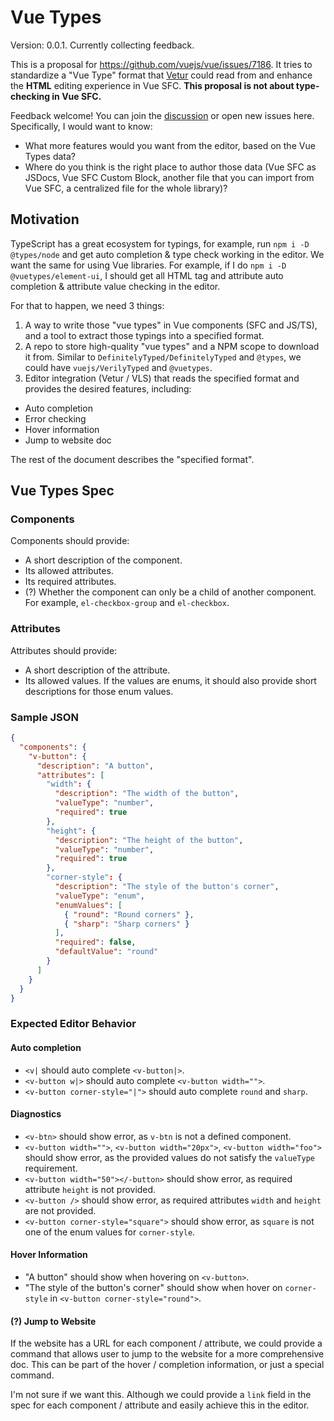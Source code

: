 # Vue Types

Version: 0.0.1. Currently collecting feedback.

This is a proposal for https://github.com/vuejs/vue/issues/7186. It tries to standardize a "Vue Type" format that [Vetur](https://github.com/vuejs/vetur) could read from and enhance the **HTML** editing experience in Vue SFC. **This proposal is not about type-checking in Vue SFC.**

Feedback welcome! You can join the [discussion](https://github.com/vuejs/vue/issues/7186) or open new issues here. Specifically, I would want to know:

- What more features would you want from the editor, based on the Vue Types data?
- Where do you think is the right place to author those data (Vue SFC as JSDocs, Vue SFC Custom Block, another file that you can import from Vue SFC, a centralized file for the whole library)?

## Motivation

TypeScript has a great ecosystem for typings, for example, run `npm i -D @types/node` and get auto completion & type check working in the editor. We want the same for using Vue libraries. For example, if I do `npm i -D @vuetypes/element-ui`, I should get all HTML tag and attribute auto completion & attribute value checking in the editor.

For that to happen, we need 3 things:
1. A way to write those "vue types" in Vue components (SFC and JS/TS), and a tool to extract those typings into a specified format.
2. A repo to store high-quality "vue types" and a NPM scope to download it from. Similar to `DefinitelyTyped/DefinitelyTyped` and `@types`, we could have `vuejs/VerilyTyped` and `@vuetypes`.
3. Editor integration (Vetur / VLS) that reads the specified format and provides the desired features, including:
  - Auto completion
  - Error checking
  - Hover information
  - Jump to website doc

The rest of the document describes the "specified format".

## Vue Types Spec

### Components

Components should provide:
- A short description of the component.
- Its allowed attributes.
- Its required attributes.
- (?) Whether the component can only be a child of another component. For example, `el-checkbox-group` and `el-checkbox`.

### Attributes

Attributes should provide:
- A short description of the attribute.
- Its allowed values. If the values are enums, it should also provide short descriptions for those enum values.

### Sample JSON

```json
{
  "components": {
    "v-button": {
      "description": "A button",
      "attributes": [
        "width": {
          "description": "The width of the button",
          "valueType": "number",
          "required": true
        },
        "height": {
          "description": "The height of the button",
          "valueType": "number",
          "required": true
        },
        "corner-style": {
          "description": "The style of the button's corner",
          "valueType": "enum",
          "enumValues": [
            { "round": "Round corners" },
            { "sharp": "Sharp corners" }
          ],
          "required": false,
          "defaultValue": "round"
        }
      ]
    }
  }
}
```

### Expected Editor Behavior

#### Auto completion

- `<v|` should auto complete `<v-button|>`.
- `<v-button w|>` should auto complete `<v-button width="">`.
- `<v-button corner-style="|">` should auto complete `round` and `sharp`.

#### Diagnostics

- `<v-btn>` should show error, as `v-btn` is not a defined component.
- `<v-button width="">`, `<v-button width="20px">`, `<v-button width="foo">` should show error, as the provided values do not satisfy the `valueType` requirement.
- `<v-button width="50"></-button>` should show error, as required attribute `height` is not provided.
- `<v-button />` should show error, as required attributes `width` and `height` are not provided.
- `<v-button corner-style="square">` should show error, as `square` is not one of the enum values for `corner-style`.

#### Hover Information

- "A button" should show when hovering on `<v-button>`.
- "The style of the button's corner" should show when hover on `corner-style` in `<v-button corner-style="round">`.

#### (?) Jump to Website

If the website has a URL for each component / attribute, we could provide a command that allows user to jump to the website for a more comprehensive doc. This can be part of the hover / completion information, or just a special command.

I'm not sure if we want this. Although we could provide a `link` field in the spec for each component / attribute and easily achieve this in the editor.

